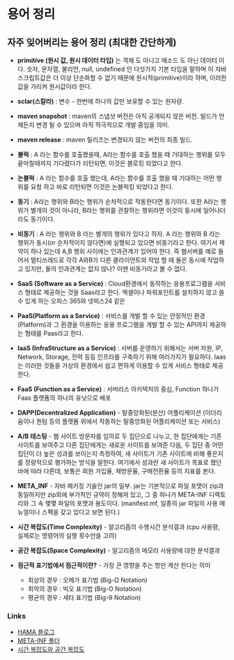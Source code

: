 # 용어 정리

## 자주 잊어버리는 용어 정리 (최대한 간단하게)

- **primitive (원시 값, 원시 데이터 타입)** 는 객체 도 아니고  메소드 도 아닌 데이터 이다. 숫자, 문자열, 불리언, null, undefined 인 다섯가지 기본 타입을 말하며 이 자바스크립트값은 더 이상 단순화할 수 없기 때문에 원시적(primitive)이라 하며, 이러한 값을 가리켜 원시값이라 한다.

- **sclar(스칼라)** : 변수 - 한번에 하나의 값만 보유할 수 있는 원자량.

- **maven snapshot** : maven의 스냅샷 버전은 아직 공개되지 않은 버전. 빌드가 언제든지 변경 될 수 있으며 아직 적극적으로 개발 중임을 의미.

- **maven release** : maven 릴리즈는 변경되지 않는 버전의 최종 빌드.

- **블럭** : A 라는 함수를 호출했을때, A라는 함수를 호출 했을 때 기대하는 행위를 모두 끝마칠때까지 기다렸다가 리턴되면, 이것은 블로킹 되었다고 한다.

- **논블럭** : A 라는 함수를 호출 했는데, A라는 함수를 호출 했을 때 기대하는 어떤 행위를  요청 하고 바로 리턴되면 이것은 논블럭킹 되었다고 한다.

- **동기** : A라는 행위와  B라는 행위가 순차적으로 작동한다면 동기이다. 또한 A라는 행위가 별개의 것이 아니라, B라는 행위를 관찰하는 행위라면 이것이 동시에 일어나더라도 동기이다.

- **비동기** : A 라는 행위와 B 라는 별개의 행위가 있다고 하자. A 라는 행위와 B 라는 행위가 동시(or 순차적이지 않다면)에 실행되고 있으면 비동기라고 한다. 여기서 제약이 하나 있는데 A,B 행위 사이에는 인과관계가 있어야 한다. 즉 웹서버를 예로 들어서 멀티쓰레드로 각각 A와B가 다른 클라이언트와 작업 할 때 둘은 동시에 작업하고 있지만, 둘의 인과관계는 없지 않나? 이땐 비동기라고 볼 수 없다.

- **SaaS (Software as a Service)** : Cloud환경에서 동작하는 응용프로그램을 서비스 형태로 제공하는 것을 Saas라고 한다. 엑셀이나 파워포인트를 설치하지 않고 쓸 수 있게 하는 오피스 365와 넷피스24 같은

- **PaaS(Platform as a Service)** : 서비스를 개발 할 수 있는 안정적인 환경(Platform)과 그 환경을 이용하는 응용 프로그램을 개발 할 수 있는 API까지 제공하는 형태를 Paas라고 한다.

- **IaaS (InfraStructure as a Service)** : 서버를 운영하기 위해서는 서버 자원, IP, Network, Storage, 전력 등등 인프라를 구축하기 위해 여러가지가 필요하다. Iaas는 이러한 것들을 가상의 환경에서 쉽고 편하게 이용할 수 있게 서비스 형태로 제공한다.

- **FaaS (Function as a Service)** : 서버리스 아키텍처의 중심, Function 하나가 Faas 플랫폼의 하나의 유닛으로 배포

- **DAPP(Decentralized Application)** - 탈중앙화된(분산) 어플리케이션 (이더리움이나 퀀텀 등의 플랫폼 위에서 작동하는 탈중앙화된 어플리케이션 또는 서비스)

- **A/B 테스팅** - 웹 사이트 방문자를 임의로 두 집단으로 나누고, 한 집단에게는 기존 사이트를 보여주고 다른 집단에게는 새로운 사이트를 보여준 다음, 두 집단 중 어떤 집단이 더 높은 성과를 보이는지 측정하여, 새 사이트가 기존 사이트에 비해 좋은지를 정량적으로 평가하는 방식을 말한다. 여기에서 성과란 새 사이트가 목표로 했던 바에 따라 다른데, 보통은 회원 가입율, 재방문율, 구매전환율 등의 지표를 본다.

- **META_INF** - 자바 패키징 기술인 jar의 일부. jar는 기본적으로 파일 포맷이 zip과 동일하지만 zip외에 부가적인 규약이 정해져 있고, 그 중 하나가 META-INF 디렉토리와 그 속 몇몇 파일의 포멧과 용도이다. (manifest.mf, 일종의 jar 파일의 사용 메뉴얼이나 스펙을 갖고 있다고 보면 된다.)

- **시간 복잡도(Time Complexity)** - 알고리즘의 수행시간 분석결과 (cpu 사용량, 실제로는 명령어의 실행 횟수만을 고려)

- **공간 복잡도(Space Complexity)** - 알고리즘의 메모리 사용량에 대한 분석결과 

- **점근적 표기법에서 점근적이란?** - 가장 큰 영향을 주는 항만 계산 한다는 의미
   - 최상의 경우 : 오메가 표기법 (Big-Ω Notation)
    - 최악의 경우 : 빅오 표기법 (Big-O Notation)
    - 평균의 경우 : 세타 표기법 (Big-θ Notation)


### Links
- [HAMA 블로그](http://hamait.tistory.com/930)
- [META-INF 폴더](http://digicom.tistory.com/165)
- [시간 복잡도와 공간 복잡도](http://ledgku.tistory.com/33 )